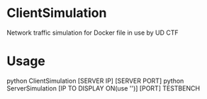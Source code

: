 # ClientSimulation
Network traffic simulation for Docker file in use by UD CTF
# Usage
python ClientSimulation [SERVER IP] [SERVER PORT]
python ServerSimulation [IP TO DISPLAY ON(use '')] [PORT]
TESTBENCH

